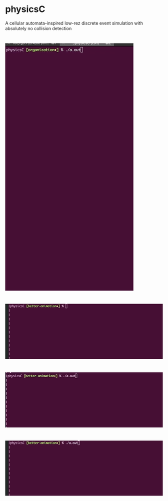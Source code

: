 # physicsC

A cellular automata-inspired low-rez discrete event simulation with absolutely no collision detection
#
![](screenshots/ball_up.gif)
#
![](screenshots/passing.gif)
#
![](screenshots/collision1.gif)
#
![](screenshots/swallowing.gif)

